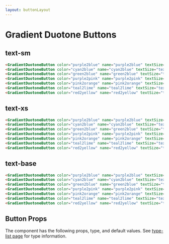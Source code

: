 ```yaml
---
layout: buttonLayout
---
```


<script>
  import { GradientDuotoneButton, Table, TableDefaultRow }from '$lib/index';
  import componentProps from '../props/GradientDuotoneButton.json'
  // Props table
  export let items = componentProps.props
	let propHeader = ['Name', 'Type', 'Default']
	// console.log(items)
	let divClass='w-full relative overflow-x-auto shadow-md sm:rounded-lg'

</script>

<h1 class="text-3xl w-full dark:text-white py-8">Gradient Duotone Buttons</h1>

<h2 class="text-2xl w-full dark:text-white py-8">text-sm</h2>

<div class="flex flex-wrap justify-center rounded-xl w-full my-4 mx-auto bg-gradient-to-r bg-white dark:bg-gray-900 border border-gray-200 dark:border-gray-700 p-2 sm:p-6">
<GradientDuotoneButton color="purple2blue" name="purple2blue" textSize="text-sm"/>
<GradientDuotoneButton color="cyan2blue" name="cyan2blue" textSize="text-sm"/>
<GradientDuotoneButton color="green2blue" name="green2blue" textSize="text-sm"/>
<GradientDuotoneButton color="purple2pink" name="purple2pink" textSize="text-sm"/>
<GradientDuotoneButton color="pink2orange" name="pink2orange" textSize="text-sm"/>
<GradientDuotoneButton color="teal2lime" name="teal2lime" textSize="text-sm"/>
<GradientDuotoneButton color="red2yellow" name="red2yellow" textSize="text-sm"/>
</div>

```html
<GradientDuotoneButton color="purple2blue" name="purple2blue" textSize="text-sm"/>
<GradientDuotoneButton color="cyan2blue" name="cyan2blue" textSize="text-sm"/>
<GradientDuotoneButton color="green2blue" name="green2blue" textSize="text-sm"/>
<GradientDuotoneButton color="purple2pink" name="purple2pink" textSize="text-sm"/>
<GradientDuotoneButton color="pink2orange" name="pink2orange" textSize="text-sm"/>
<GradientDuotoneButton color="teal2lime" name="teal2lime" textSize="text-sm"/>
<GradientDuotoneButton color="red2yellow" name="red2yellow" textSize="text-sm"/>
```

<h2 class="text-2xl w-full dark:text-white py-8">text-xs</h2>


<div class="flex flex-wrap justify-center rounded-xl w-full my-4 mx-auto bg-gradient-to-r bg-white dark:bg-gray-900 border border-gray-200 dark:border-gray-700 p-2 sm:p-6">
<GradientDuotoneButton color="purple2blue" name="purple2blue" textSize="text-xs"/>
<GradientDuotoneButton color="cyan2blue" name="cyan2blue" textSize="text-xs"/>
<GradientDuotoneButton color="green2blue" name="green2blue" textSize="text-xs"/>
<GradientDuotoneButton color="purple2pink" name="purple2pink" textSize="text-xs"/>
<GradientDuotoneButton color="pink2orange" name="pink2orange" textSize="text-xs"/>
<GradientDuotoneButton color="teal2lime" name="teal2lime" textSize="text-xs"/>
<GradientDuotoneButton color="red2yellow" name="red2yellow" textSize="text-xs"/>
</div>

```html
<GradientDuotoneButton color="purple2blue" name="purple2blue" textSize="text-xs"/>
<GradientDuotoneButton color="cyan2blue" name="cyan2blue" textSize="text-xs"/>
<GradientDuotoneButton color="green2blue" name="green2blue" textSize="text-xs"/>
<GradientDuotoneButton color="purple2pink" name="purple2pink" textSize="text-xs"/>
<GradientDuotoneButton color="pink2orange" name="pink2orange" textSize="text-xs"/>
<GradientDuotoneButton color="teal2lime" name="teal2lime" textSize="text-xs"/>
<GradientDuotoneButton color="red2yellow" name="red2yellow" textSize="text-xs"/>
```

<h2 class="text-2xl w-full dark:text-white py-8">text-base</h2>

<div class="flex flex-wrap justify-center rounded-xl w-full my-4 mx-auto bg-gradient-to-r bg-white dark:bg-gray-900 border border-gray-200 dark:border-gray-700 p-2 sm:p-6">
<GradientDuotoneButton color="purple2blue" name="purple2blue" textSize="text-base"/>
<GradientDuotoneButton color="cyan2blue" name="cyan2blue" textSize="text-base"/>
<GradientDuotoneButton color="green2blue" name="green2blue" textSize="text-base"/>
<GradientDuotoneButton color="purple2pink" name="purple2pink" textSize="text-base"/>
<GradientDuotoneButton color="pink2orange" name="pink2orange" textSize="text-base"/>
<GradientDuotoneButton color="teal2lime" name="teal2lime" textSize="text-base"/>
<GradientDuotoneButton color="red2yellow" name="red2yellow" textSize="text-base"/>
</div>

```html
<GradientDuotoneButton color="purple2blue" name="purple2blue" textSize="text-base"/>
<GradientDuotoneButton color="cyan2blue" name="cyan2blue" textSize="text-base"/>
<GradientDuotoneButton color="green2blue" name="green2blue" textSize="text-base"/>
<GradientDuotoneButton color="purple2pink" name="purple2pink" textSize="text-base"/>
<GradientDuotoneButton color="pink2orange" name="pink2orange" textSize="text-base"/>
<GradientDuotoneButton color="teal2lime" name="teal2lime" textSize="text-base"/>
<GradientDuotoneButton color="red2yellow" name="red2yellow" textSize="text-base"/>
```

<h2 class="text-2xl w-full text-gray-900 dark:text-white py-8">Button Props</h2>

<p>The component has the following props, type, and default values. See <a href="/type-list" class="text-blue-600 hover:underline dark:text-blue-500">type-list page</a> for type information.</p>


<Table header={propHeader} {divClass} >
  <TableDefaultRow {items} rowState='hover' />
</Table>